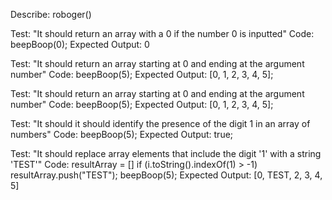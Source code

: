 Describe: roboger()

Test: "It should return an array with a 0 if the number 0 is inputted"
Code: beepBoop(0);
Expected Output: 0

Test: "It should return an array starting at 0 and ending at the argument number"
Code: beepBoop(5);
Expected Output: [0, 1, 2, 3, 4, 5];

Test: "It should return an array starting at 0 and ending at the argument number"
Code: beepBoop(5);
Expected Output: [0, 1, 2, 3, 4, 5];

Test: "It should it should identify the presence of the digit 1 in an array of numbers"
Code: beepBoop(5);
Expected Output: true;

Test: "It should replace array elements that include the digit '1' with a string 'TEST'"
Code: 
resultArray = []
if (i.toString().indexOf(1) > -1)
  resultArray.push("TEST");
beepBoop(5);
Expected Output: [0, TEST, 2, 3, 4, 5]